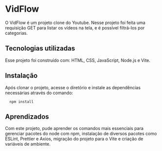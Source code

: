 
# VidFlow

O VidFlow é um projeto clone do Youtube. Nesse projeto foi feita uma requisição GET para listar os vídeos na tela, e é possível filtrá-los por categorias. 




## Tecnologias utilizadas

Esse projeto foi construído com:
HTML, CSS, JavaScript, Node.js e Vite.



## Instalação

Após clonar o projeto, acesse o diretório e instale as dependências necessárias através do comando: 

```
  npm install 
```

    
## Aprendizados

Com este projeto, pude aprender os comandos mais essenciais para gerenciar pacotes do node com npm, instalação de diversos pacotes como ESLint, Prettier e Axios, migração do projeto para o Vite e criação de variáveis de ambiente. 

